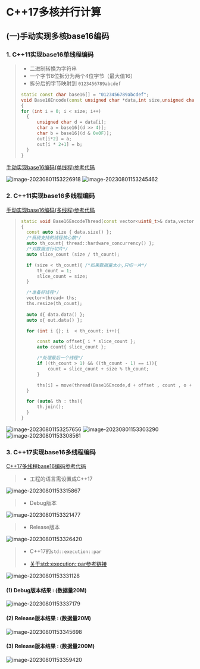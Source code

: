 # C++17多核并行计算

## (一)手动实现多核base16编码

### 1. C++11实现base16单线程编码

>- 二进制转换为字符串
>- 一个字节8位拆分为两个4位字节（最大值16）
>- 拆分后的字节映射到 `0123456789abcdef`
>
>```c++
>static const char base16[] = "0123456789abcdef";
>void Base16Encode(const unsigned char *data,int size,unsigned char *out)
>{
> for (int i = 0; i < size; i++)
>	{
>		unsigned char d = data[i];
>		char a = base16[(d >> 4)];
>		char b = base16[(d & 0x0F)];
>		out[i*2] = a;
>		out[i * 2+1] = b;
>	}
>}
>```
>

[手动实现base16编码(单线程)参考代码](/code/115base_16_thread_cpp11)

<img src="./assets/image-20230801153226918.png" alt="image-20230801153226918" /> 

<img src="./assets/image-20230801153245462.png" alt="image-20230801153245462" /> 

### 2. C++11实现base16多线程编码

[手动实现base16编码(多线程)参考代码](/code/115base_16_thread_cpp11)

>
>```c++
>static void Base16EncodeThread(const vector<uint8_t>& data,vector<uint8_t>& out)
>{
>	const auto size { data.size() };
>	/*系统支持的线程核心数*/
>	auto th_count{ thread::hardware_concurrency() };
>	/*对数据进行切片*/
>	auto slice_count (size / th_count);
>
>	if (size < th_count){ /*如果数据量太小,只切一片*/
>		th_count = 1;
>		slice_count = size;
>	}
>
>	/*准备好线程*/
>	vector<thread> ths;
>	ths.resize(th_count);
>    
>	auto d{ data.data() };
>	auto o{ out.data() };
>
>	for (int i {}; i  < th_count; i++){
>
>		const auto offset{ i * slice_count };
>		auto count{ slice_count };
>
>		/*处理最后一个线程*/
>		if ((th_count > 1) && ((th_count - 1) == i)){
>			count = slice_count + size % th_count;
>		}
>
>    	ths[i] = move(thread(Base16Encode,d + offset , count , o + static_cast<size_t>							(offset * 2)));
>	}
>
>	for (auto& th : ths){
>		th.join();
>	}
>}
>```
>

<img src="./assets/image-20230801153257656.png" alt="image-20230801153257656" /> 

<img src="./assets/image-20230801153303290.png" alt="image-20230801153303290" /> 

<img src="./assets/image-20230801153308561.png" alt="image-20230801153308561" /> 

### 3. C++17实现base16多线程编码

[C++17多线程base16编码参考代码](/code/116base_16_thread_cpp17)

>
>- 工程的语言需设置成C++17
>

<img src="./assets/image-20230801153315867.png" alt="image-20230801153315867" /> 

>
>- Debug版本
>

<img src="./assets/image-20230801153321477.png" alt="image-20230801153321477" /> 

>
>- Release版本
>

<img src="./assets/image-20230801153326420.png" alt="image-20230801153326420" /> 

>
>- C++17的`std::execution::par`
>
>  - [关于std::execution::par参考链接](https://zh.cppreference.com/w/cpp/algorithm/execution_policy_tag)
>

<img src="./assets/image-20230801153331128.png" alt="image-20230801153331128" /> 

#### (1) Debug版本结果 : (数据量20M)

<img src="./assets/image-20230801153337179.png" alt="image-20230801153337179" /> 

#### (2) Release版本结果 :  (数据量20M)

<img src="./assets/image-20230801153345698.png" alt="image-20230801153345698" /> 

#### (3) Release版本结果 :  (数据量200M)

<img src="./assets/image-20230801153359420.png" alt="image-20230801153359420" /> 

